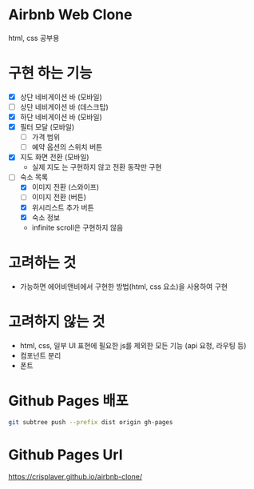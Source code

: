 # Airbnb Web Clone
html, css 공부용

# 구현 하는 기능
- [x] 상단 네비게이션 바 (모바일)
- [ ] 상단 네비게이션 바 (데스크탑)
- [x] 하단 네비게이션 바 (모바일)
- [x] 필터 모달 (모바일)
    - [ ] 가격 범위
    - [ ] 예약 옵션의 스위치 버튼
- [x] 지도 화면 전환 (모바일)
    - 실제 지도 는 구현하지 않고 전환 동작만 구현
- [ ] 숙소 목록
    - [x] 이미지 전환 (스와이프)
    - [ ] 이미지 전환 (버튼)
    - [x] 위시리스트 추가 버튼
    - [x] 숙소 정보
    - infinite scroll은 구현하지 않음

# 고려하는 것
- 가능하면 에어비앤비에서 구현한 방법(html, css 요소)을 사용하여 구현

# 고려하지 않는 것
- html, css, 일부 UI 표현에 필요한 js를 제외한 모든 기능 (api 요청, 라우팅 등)
- 컴포넌트 분리
- 폰트

# Github Pages 배포
```bash
git subtree push --prefix dist origin gh-pages
```

# Github Pages Url
https://crisplaver.github.io/airbnb-clone/